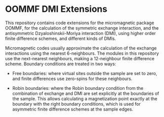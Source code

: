 # OOMMF DMI Extensions

This repository contains code extensions for the micromagnetic package OOMMF, for the calculation of the symmetric exchange interaction, and the antisymmetric Dzyaloshinskii-Moriya interaction (DMI), using higher order finite difference schemes, and different kinds of DMIs.

Micromagnetic codes usually approximate the calculation of the exchange interactions using the nearest 6-neighbours. The modules in this repository use the next-nearest neighbours, making a 12-neighbour finite difference scheme. Boundary conditions are treated in two ways:

- Free boundaries: where virtual sites outside the sample are set to zero, and finite differences use zero-spins for these neighbours.

- Robin boundaries: where the Robin boundary condition from the combination of exchange and DMI are set explicitly at the boundaries of the sample. This allows calculating a magnetization point exactly at the boundary with the right boundary conditions, which is used for asymmetric finite difference schemes at the sample edges.
